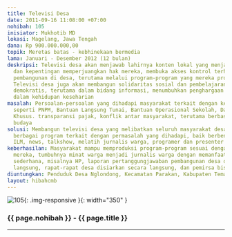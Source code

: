 ```yaml
---
title: Televisi Desa
date: 2011-09-16 11:08:00 +07:00
nohibah: 105
inisiator: Mukhotib MD
lokasi: Magelang, Jawa Tengah
dana: Rp 900.000.000,00
topik: Meretas batas - kebhinekaan bermedia
lama: Januari - Desember 2012 (12 bulan)
deskripsi: Televisi desa akan menjawab lahirnya konten lokal yang menjadi kebutuhan
  dan kepentingan memperjuangkan hak mereka, membuka akses kontrol terhadap kebijakan
  pembangunan di desa, terutama melalui program-program yang mereka produksi sendiri.
  Televisi desa juga akan membangun solidaritas sosial dan pembelajaran kehidupan
  demokratis, terutama dalam bidang informasi, menumbuhkan penghargaan atas keberagamaan
  dalam kehidupan keseharian
masalah: Persoalan-persoalan yang dihadapi masyarakat terkait dengan kebijakan pembangunan,
  seperti PNPM, Bantuan Langsung Tunai, Bantuan Operasional Sekolah, Danas Alokasi
  Khusus. transparansi pajak, konflik antar masyarakat, terutama berbasis agama dan
  budaya
solusi: Membangun televisi desa yang melibatkan seluruh masyarakat desa, merancang
  berbagai program terkait dengan permasalah yang dihadapi, baik berbentuk dokukmenter,
  ILM, news, talkshow, melatih jurnalis warga, programer dan presenter
keberhasilan: Masyarakat mampu memproduksi program-program sesuai dengan kepentingan
  mereka, tumbuhnya minat warga menjadi jurnalis warga dengan memanfaatkan alat-alat
  sederhana, misalnya HP, laporan pertanggungjawaban pembangunan desa disiarkan secara
  langsung, rapat-rapat desa disiarkan secara langsung, dan pemirsa bisa turut bertanya.
diuntungkan: Penduduk Desa Nglondong, Kecamatan Parakan, Kabupaten Temanggun
layout: hibahcmb
---
```


![105](/static/img/hibahcmb/105.png){: .img-responsive }{: width="350" }

### {{ page.nohibah }} - {{ page.title }}

---
